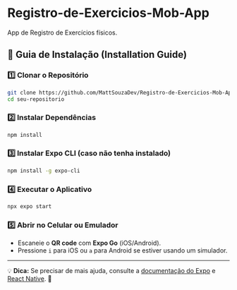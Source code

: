 # Registro-de-Exercicios-Mob-App
App de Registro de Exercícios físicos.

## 🚀 Guia de Instalação (Installation Guide)

### 1️⃣ Clonar o Repositório
```sh
git clone https://github.com/MattSouzaDev/Registro-de-Exercicios-Mob-App.git
cd seu-repositorio
```

### 2️⃣ Instalar Dependências
```sh
npm install
```

### 3️⃣ Instalar Expo CLI (caso não tenha instalado)
```sh
npm install -g expo-cli
```

### 4️⃣ Executar o Aplicativo
```sh
npx expo start
```

### 5️⃣ Abrir no Celular ou Emulador
- Escaneie o **QR code** com **Expo Go** (iOS/Android).
- Pressione `i` para iOS ou `a` para Android se estiver usando um simulador.

---

💡 **Dica:** Se precisar de mais ajuda, consulte a [documentação do Expo](https://docs.expo.dev/) e [React Native](https://reactnative.dev/). 🚀
